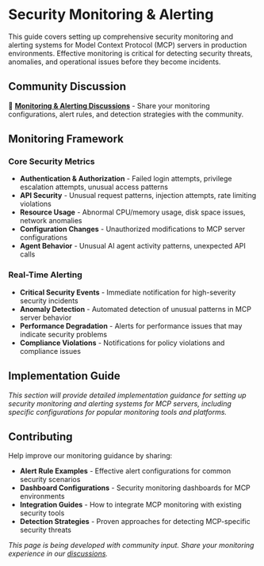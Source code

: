 # Security Monitoring & Alerting

This guide covers setting up comprehensive security monitoring and alerting systems for Model Context Protocol (MCP) servers in production environments. Effective monitoring is critical for detecting security threats, anomalies, and operational issues before they become incidents.

## Community Discussion

💬 **[Monitoring & Alerting Discussions](https://github.com/orgs/ModelContextProtocol-Security/discussions)** - Share your monitoring configurations, alert rules, and detection strategies with the community.

## Monitoring Framework

### Core Security Metrics
- **Authentication & Authorization** - Failed login attempts, privilege escalation attempts, unusual access patterns
- **API Security** - Unusual request patterns, injection attempts, rate limiting violations
- **Resource Usage** - Abnormal CPU/memory usage, disk space issues, network anomalies
- **Configuration Changes** - Unauthorized modifications to MCP server configurations
- **Agent Behavior** - Unusual AI agent activity patterns, unexpected API calls

### Real-Time Alerting
- **Critical Security Events** - Immediate notification for high-severity security incidents
- **Anomaly Detection** - Automated detection of unusual patterns in MCP server behavior
- **Performance Degradation** - Alerts for performance issues that may indicate security problems
- **Compliance Violations** - Notifications for policy violations and compliance issues

## Implementation Guide

*This section will provide detailed implementation guidance for setting up security monitoring and alerting systems for MCP servers, including specific configurations for popular monitoring tools and platforms.*

## Contributing

Help improve our monitoring guidance by sharing:
- **Alert Rule Examples** - Effective alert configurations for common security scenarios
- **Dashboard Configurations** - Security monitoring dashboards for MCP environments
- **Integration Guides** - How to integrate MCP monitoring with existing security tools
- **Detection Strategies** - Proven approaches for detecting MCP-specific security threats

*This page is being developed with community input. Share your monitoring experience in our [discussions](https://github.com/orgs/ModelContextProtocol-Security/discussions).*
